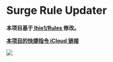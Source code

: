 # Surge Rule Updater

**本项目基于[ lhie1/Rules ](https://github.com/lhie1/Rules)修改。**

[**本项目的快捷指令 iCloud 链接**](https://www.icloud.com/shortcuts/9dd5d0d06ad743a9b4f3d8db4fdaf96e)

![](https://raw.githubusercontent.com/linzx91/Shortcuts/master/Images/Rules_Updater_01.jpeg)